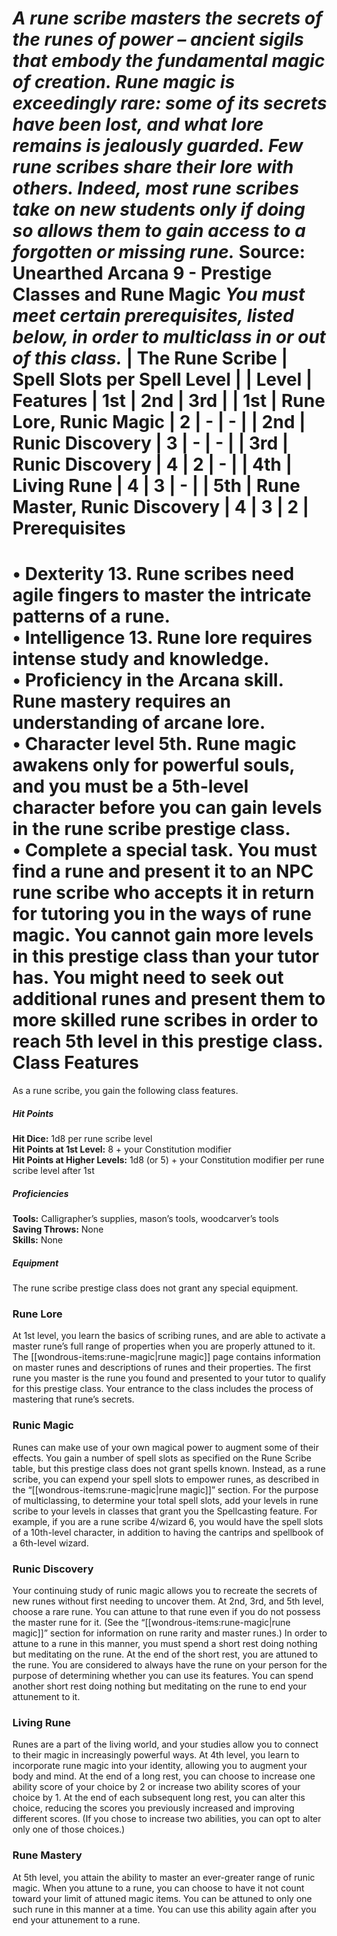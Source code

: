 ***A rune scribe masters the secrets of the runes of power – ancient sigils that embody the fundamental magic of creation. Rune magic is exceedingly rare: some of its secrets have been lost, and what lore remains is jealously guarded. Few rune scribes share their lore with others. Indeed, most rune scribes take on new students only if doing so allows them to gain access to a forgotten or missing rune.***
Source: Unearthed Arcana 9 - Prestige Classes and Rune Magic
*You must meet certain prerequisites, listed below, in order to multiclass in or out of this class.*
| The Rune Scribe | Spell Slots per Spell Level |
| Level | Features | 1st | 2nd | 3rd |
| 1st | Rune Lore, Runic Magic | 2 | - | - |
| 2nd | Runic Discovery | 3 | - | - |
| 3rd | Runic Discovery | 4 | 2 | - |
| 4th | Living Rune | 4 | 3 | - |
| 5th | Rune Master, Runic Discovery | 4 | 3 | 2 |
Prerequisites
=============
• **Dexterity 13.** Rune scribes need agile fingers to master the intricate patterns of a rune.  
• **Intelligence 13.** Rune lore requires intense study and knowledge.  
• **Proficiency in the Arcana skill.** Rune mastery requires an understanding of arcane lore.  
• **Character level 5th.** Rune magic awakens only for powerful souls, and you must be a 5th-level character before you can gain levels in the rune scribe prestige class.  
• **Complete a special task.** You must find a rune and present it to an NPC rune scribe who accepts it in return for tutoring you in the ways of rune magic. You cannot gain more levels in this prestige class than your tutor has. You might need to seek out additional runes and present them to more skilled rune scribes in order to reach 5th level in this prestige class.
Class Features
==============
As a rune scribe, you gain the following class features.
##### Hit Points
**Hit Dice:** 1d8 per rune scribe level  
**Hit Points at 1st Level:** 8 + your Constitution modifier  
**Hit Points at Higher Levels:** 1d8 (or 5) + your Constitution modifier per rune scribe level after 1st
##### Proficiencies
**Tools:** Calligrapher’s supplies, mason’s tools, woodcarver’s tools  
**Saving Throws:** None  
**Skills:** None
##### Equipment
The rune scribe prestige class does not grant any special equipment.
### Rune Lore
At 1st level, you learn the basics of scribing runes, and are able to activate a master rune’s full range of properties when you are properly attuned to it. The [[wondrous-items:rune-magic|rune magic]] page contains information on master runes and descriptions of runes and their properties.
The first rune you master is the rune you found and presented to your tutor to qualify for this prestige class. Your entrance to the class includes the process of mastering that rune’s secrets.
### Runic Magic
Runes can make use of your own magical power to augment some of their effects. You gain a number of spell slots as specified on the Rune Scribe table, but this prestige class does not grant spells known. Instead, as a rune scribe, you can expend your spell slots to empower runes, as described in the “[[wondrous-items:rune-magic|rune magic]]” section.
For the purpose of multiclassing, to determine your total spell slots, add your levels in rune scribe to your levels in classes that grant you the Spellcasting feature. For example, if you are a rune scribe 4/wizard 6, you would have the spell slots of a 10th-level character, in addition to having the cantrips and spellbook of a 6th-level wizard.
### Runic Discovery
Your continuing study of runic magic allows you to recreate the secrets of new runes without first needing to uncover them. At 2nd, 3rd, and 5th level, choose a rare rune. You can attune to that rune even if you do not possess the master rune for it. (See the “[[wondrous-items:rune-magic|rune magic]]” section for information on rune rarity and master runes.)
In order to attune to a rune in this manner, you must spend a short rest doing nothing but meditating on the rune. At the end of the short rest, you are attuned to the rune. You are considered to always have the rune on your person for the purpose of determining whether you can use its features.
You can spend another short rest doing nothing but meditating on the rune to end your attunement to it.
### Living Rune
Runes are a part of the living world, and your studies allow you to connect to their magic in increasingly powerful ways. At 4th level, you learn to incorporate rune magic into your identity, allowing you to augment your body and mind.
At the end of a long rest, you can choose to increase one ability score of your choice by 2 or increase two ability scores of your choice by 1. At the end of each subsequent long rest, you can alter this choice, reducing the scores you previously increased and improving different scores. (If you chose to increase two abilities, you can opt to alter only one of those choices.)
### Rune Mastery
At 5th level, you attain the ability to master an ever-greater range of runic magic. When you attune to a rune, you can choose to have it not count toward your limit of attuned magic items. You can be attuned to only one such rune in this manner at a time. You can use this ability again after you end your attunement to a rune.